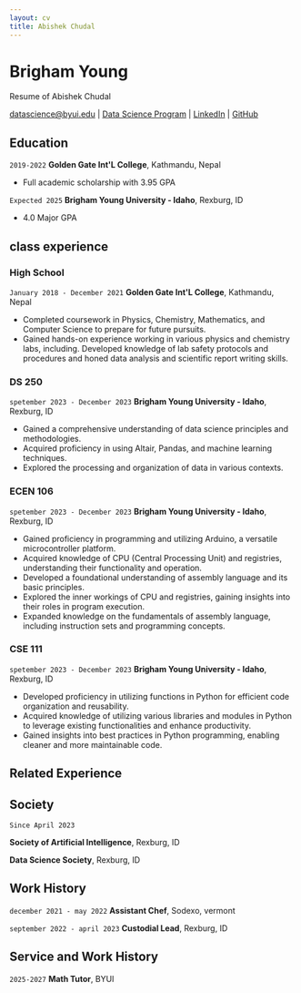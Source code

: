 ```yaml
---
layout: cv
title: Abishek Chudal
---
```

# Brigham Young
 Resume of Abishek Chudal

<div id="webaddress">
<a href="datascience@byui.edu">datascience@byui.edu</a>
| <a href="https://byuidatascience.github.io/development.html">Data Science Program</a>
| <a href="https://www.linkedin.com/in/abishek-chudal/">LinkedIn</a>
| <a href="https://github.com/Abishek12Np">GitHub</a>
</div>

<!-- https://www.monique.tech/the-art-of-markdown -->


## Education

`2019-2022`
__Golden Gate Int'L College__, Kathmandu, Nepal

- Full academic scholarship with 3.95 GPA


`Expected 2025`
__Brigham Young University - Idaho__, Rexburg, ID

- 4.0 Major GPA

## class experience 

### High School

`January 2018 - December 2021`
__Golden Gate Int'L College__, Kathmandu, Nepal

- Completed coursework in Physics, Chemistry, Mathematics, and Computer Science to prepare for future pursuits.
- Gained hands-on experience working in various physics and chemistry labs, including. Developed knowledge of lab safety protocols and procedures and honed data analysis and scientific report writing skills.

### DS 250

`spetember 2023 - December 2023`
__Brigham Young University - Idaho__, Rexburg, ID

- Gained a comprehensive understanding of data science principles and methodologies.
- Acquired proficiency in using Altair, Pandas, and machine learning techniques.
- Explored the processing and organization of data in various contexts.


### ECEN 106

`spetember 2023 - December 2023`
__Brigham Young University - Idaho__, Rexburg, ID

- Gained proficiency in programming and utilizing Arduino, a versatile microcontroller platform.
- Acquired knowledge of CPU (Central Processing Unit) and registries, understanding their functionality and operation.
- Developed a foundational understanding of assembly language and its basic principles.
- Explored the inner workings of CPU and registries, gaining insights into their roles in program execution.
- Expanded knowledge on the fundamentals of assembly language, including instruction sets and programming concepts.

### CSE 111

`spetember 2023 - December 2023`
__Brigham Young University - Idaho__, Rexburg, ID

- Developed proficiency in utilizing functions in Python for efficient code organization and reusability.
- Acquired knowledge of utilizing various libraries and modules in Python to leverage existing functionalities and enhance productivity.
- Gained insights into best practices in Python programming, enabling cleaner and more maintainable code.
## Related Experience

## Society

`Since April 2023`

__Society of Artificial Intelligence__, Rexburg, ID

__Data Science Society__, Rexburg, ID

## Work History

`december 2021 - may 2022`
__Assistant Chef__, Sodexo, vermont 


`september 2022 - april 2023`
__Custodial Lead__, Rexburg, ID




## Service and Work History

`2025-2027`
__Math Tutor__, BYUI 






<!-- ### Footer

Last updated: May 2013 -->


